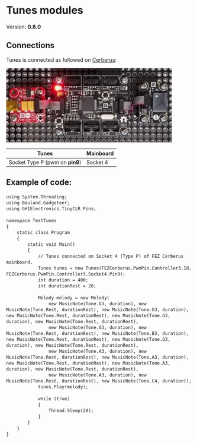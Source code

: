 # Tunes modules
Version: __0.8.0__

## Connections ##
Tunes is connected as followed on [Cerberus](http://docs.ghielectronics.com/hardware/legacy_products/gadgeteer/fez_cerberus.html):

![Schematic](Gadgeteer-Tunes-Cerberus.jpg)

Tunes         | Mainboard
------------- | ----------
Socket Type P (pwm on __pin9__) | Socket 4

## Example of code:
```CSharp
using System.Threading;
using Bauland.Gadgeteer;
using GHIElectronics.TinyCLR.Pins;

namespace TestTunes
{
    static class Program
    {
        static void Main()
        {
            // Tunes connected on Socket 4 (Type P) of FEZ Cerberus mainboard.
            Tunes tunes = new Tunes(FEZCerberus.PwmPin.Controller3.Id, FEZCerberus.PwmPin.Controller3.Socket4.Pin9);
            int duration = 400;
            int durationRest = 20;

            Melody melody = new Melody(
                new MusicNote(Tone.G3, duration), new MusicNote(Tone.Rest, durationRest), new MusicNote(Tone.G3, duration), new MusicNote(Tone.Rest, durationRest), new MusicNote(Tone.G3, duration), new MusicNote(Tone.Rest, durationRest), 
                new MusicNote(Tone.G3, duration), new MusicNote(Tone.Rest, durationRest), new MusicNote(Tone.B3, duration), new MusicNote(Tone.Rest, durationRest), new MusicNote(Tone.G3, duration), new MusicNote(Tone.Rest, durationRest), 
                new MusicNote(Tone.A3, duration), new MusicNote(Tone.Rest, durationRest), new MusicNote(Tone.A3, duration), new MusicNote(Tone.Rest, durationRest), new MusicNote(Tone.A3, duration), new MusicNote(Tone.Rest, durationRest), 
                new MusicNote(Tone.A3, duration), new MusicNote(Tone.Rest, durationRest), new MusicNote(Tone.C4, duration));
            tunes.Play(melody);

            while (true)
            {
                Thread.Sleep(20);
            }
        }
    }
}
```
